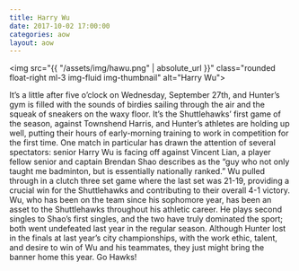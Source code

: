 ```yaml
---
title: Harry Wu
date: 2017-10-02 17:00:00
categories: aow
layout: aow
---
```


<img src="{{ "/assets/img/hawu.png" | absolute_url }}" class="rounded float-right ml-3 img-fluid img-thumbnail" alt="Harry Wu">


It’s a little after five o’clock on Wednesday, September 27th, and Hunter’s gym is filled with the sounds of birdies sailing through the air and the squeak of sneakers on the waxy floor. It’s the Shuttlehawks’ first game of the season, against Townshend Harris, and Hunter’s athletes are holding up well, putting their hours of early-morning training to work in competition for the first time. One match in particular has drawn the attention of several spectators: senior Harry Wu is facing off against Vincent Lian, a player fellow senior and captain Brendan Shao describes as the “guy who not only taught me badminton, but is essentially nationally ranked.” Wu pulled through in a clutch three set game where the last set was 21-19, providing a crucial win for the Shuttlehawks and contributing to their overall 4-1 victory. Wu, who has been on the team since his sophomore year, has been an asset to the Shuttlehawks throughout his athletic career. He plays second singles to Shao’s first singles, and the two have truly dominated the sport; both went undefeated last year in the regular season. Although Hunter lost in the finals at last year’s city championships, with the work ethic, talent, and desire to win of Wu and his teammates, they just might bring the banner home this year. Go Hawks!
